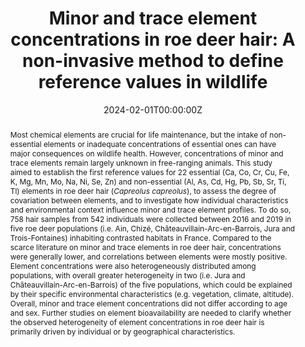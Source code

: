 ---
title: "Minor and trace element concentrations in roe deer hair: A non-invasive method to define reference values in wildlife"
authors:
- admin
- Léa Bariod
- Sonia Saïd
- Benjamin Rey
- Hervé Bidault
- Yoann Bollet
- Stéphane Chabot
- François Débias
- Jeanne Duhayer
- Sylvia Pardonnet
- Maryline Pellerin
- Jean-Baptiste Fanjul
- Cyril Rousset
- Clémentine Fritsch
- Nadia Crini
- Renaud Scheifler
- Gilles Bourgoin
- Pauline Vuarin
author_notes:
- "Equal contribution"
- "Equal contribution"
date: "2024-02-01T00:00:00Z"
doi: "https://doi.org/10.1016/j.ecolind.2024.111720"

# Schedule page publish date (NOT publication's date).
publishDate: "2017-01-01T00:00:00Z"

# Publication type.
# Accepts a single type but formatted as a YAML list (for Hugo requirements).
# Enter a publication type from the CSL standard.
publication_types: ["article-journal"]

# Publication name and optional abbreviated publication name.
publication: "*Ecological Indicators* 159, 111720"
publication_short: ""

abstract: Most chemical elements are crucial for life maintenance, but the intake of non-essential elements or inadequate concentrations of essential ones can have major consequences on wildlife health. However, concentrations of minor and trace elements remain largely unknown in free-ranging animals. This study aimed to establish the first reference values for 22 essential (Ca, Co, Cr, Cu, Fe, K, Mg, Mn, Mo, Na, Ni, Se, Zn) and non-essential (Al, As, Cd, Hg, Pb, Sb, Sr, Ti, Tl) elements in roe deer hair (*Capreolus capreolus*), to assess the degree of covariation between elements, and to investigate how individual characteristics and environmental context influence minor and trace element profiles. To do so, 758 hair samples from 542 individuals were collected between 2016 and 2019 in five roe deer populations (i.e. Ain, Chizé, Châteauvillain-Arc-en-Barrois, Jura and Trois-Fontaines) inhabiting contrasted habitats in France. Compared to the scarce literature on minor and trace elements in roe deer hair, concentrations were generally lower, and correlations between elements were mostly positive. Element concentrations were also heterogeneously distributed among populations, with overall greater heterogeneity in two (i.e. Jura and Châteauvillain-Arc-en-Barrois) of the five populations, which could be explained by their specific environmental characteristics (e.g. vegetation, climate, altitude). Overall, minor and trace element concentrations did not differ according to age and sex. Further studies on element bioavailability are needed to clarify whether the observed heterogeneity of element concentrations in roe deer hair is primarily driven by individual or by geographical characteristics.

# Summary. An optional shortened abstract.
summary: ''

tags:
- New articles
featured: true

# links:
# - name: ""
#   url: ""
url_pdf: 'https://www.sciencedirect.com/science/article/pii/S1470160X24001778/pdfft?md5=1cd262a352c90a7e6ef089570662810d&pid=1-s2.0-S1470160X24001778-main.pdf'
url_code: 'https://www.sciencedirect.com/science/article/pii/S1470160X24001778?via%3Dihub'
url_dataset: ''
url_poster: ''
url_project: ''
url_slides: ''
url_source: ''
url_video: ''

# Featured image
# To use, add an image named `featured.jpg/png` to your page's folder. 
image:
  caption: ''
  focal_point: ""
  preview_only: false

# Associated Projects (optional).
#   Associate this publication with one or more of your projects.
#   Simply enter your project's folder or file name without extension.
#   E.g. `internal-project` references `content/project/internal-project/index.md`.
#   Otherwise, set `projects: []`.
projects: []

# Slides (optional).
#   Associate this publication with Markdown slides.
#   Simply enter your slide deck's filename without extension.
#   E.g. `slides: "example"` references `content/slides/example/index.md`.
#   Otherwise, set `slides: ""`.
slides: example
---